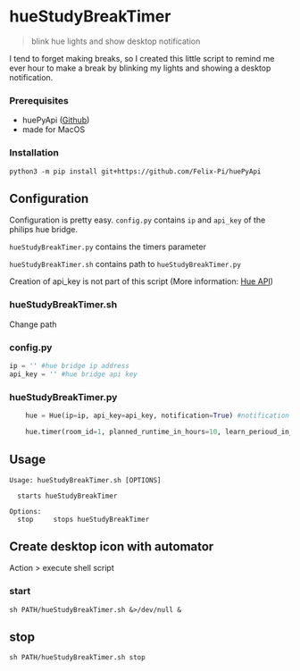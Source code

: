# hueStudyBreakTimer
> blink hue lights and show desktop notification


I tend to forget making breaks, so I created this little script to remind me ever hour to make a break by blinking my lights and showing a desktop notification.

### Prerequisites
* huePyApi ([Github](https://github.com/Felix-Pi/huePyApi))
* made for MacOS


### Installation 
 `python3 -m pip install git+https://github.com/Felix-Pi/huePyApi`

## Configuration
Configuration is pretty easy. `config.py` contains `ip` and `api_key` of the philips hue bridge.

`hueStudyBreakTimer.py` contains the timers parameter 

`hueStudyBreakTimer.sh` contains path to `hueStudyBreakTimer.py`

Creation of api_key is not part of this script (More information: [Hue API](https://developers.meethue.com/develop/get-started-2/))

### hueStudyBreakTimer.sh
Change path

### config.py
```python
ip = '' #hue bridge ip address
api_key = '' #hue bridge api key

```


### hueStudyBreakTimer.py
```python
    hue = Hue(ip=ip, api_key=api_key, notification=True) #notification can be turned on/off

    hue.timer(room_id=1, planned_runtime_in_hours=10, learn_perioud_in_min=60, break_perioud_in_min=5)
```

## Usage

```
Usage: hueStudyBreakTimer.sh [OPTIONS]

  starts hueStudyBreakTimer

Options:
  stop     stops hueStudyBreakTimer
```




## Create desktop icon with automator
Action > execute shell script

### start
```
sh PATH/hueStudyBreakTimer.sh &>/dev/null &
```

## stop
```
sh PATH/hueStudyBreakTimer.sh stop
```
